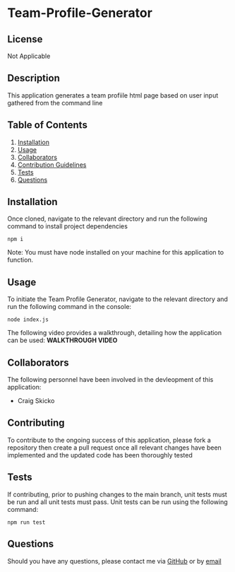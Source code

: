 # Team-Profile-Generator

## License
Not Applicable

## Description
This application generates a team profiile html page based on user input gathered from the command line

## Table of Contents
1. [Installation](#installation)
2. [Usage](#usage)
3. [Collaborators](#collaborators)
4. [Contribution Guidelines](#contribution-guidelines)
5. [Tests](#tests)
6. [Questions](#questions)

## Installation
Once cloned, navigate to the relevant directory and run the following command to install project dependencies
```
npm i
```
Note: You must have node installed on your machine for this application to function.

## Usage
To initiate the Team Profile Generator, navigate to the relevant directory and run the following command in the console:
```
node index.js
```
The following video provides a walkthrough, detailing how the application can be used: 
**WALKTHROUGH VIDEO**

## Collaborators
The following personnel have been involved in the devleopment of this application:
- Craig Skicko

## Contributing
To contribute to the ongoing success of this application, please fork a repository then create a pull request once all relevant changes have been implemented and the updated code has been thoroughly tested

## Tests
If contributing, prior to pushing changes to the main branch, unit tests must be run and all unit tests must pass. Unit tests can be run using the following command:
```
npm run test
```

## Questions
Should you have any questions, please contact me via [GitHub](https://github.com/CSkicko) or by [email](mailto:craig.skicko@gmail.com)
